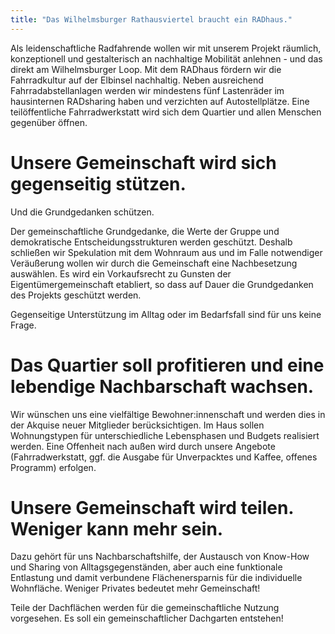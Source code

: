 ```yaml
---
title: "Das Wilhelmsburger Rathausviertel braucht ein RADhaus."
---
```


Als leidenschaftliche Radfahrende wollen wir mit unserem Projekt räumlich, konzeptionell und
gestalterisch an nachhaltige Mobilität anlehnen - und das direkt am Wilhelmsburger Loop.
Mit dem RADhaus fördern wir die Fahrradkultur auf der Elbinsel nachhaltig. Neben ausreichend
Fahrradabstellanlagen werden wir mindestens fünf Lastenräder im hausinternen RADsharing haben
und verzichten auf Autostellplätze. Eine teilöffentliche Fahrradwerkstatt wird sich dem Quartier
und allen Menschen gegenüber öffnen.

# Unsere Gemeinschaft wird sich gegenseitig stützen.

Und die Grundgedanken schützen.

Der gemeinschaftliche Grundgedanke, die Werte der Gruppe und demokratische
Entscheidungsstrukturen werden geschützt. Deshalb schließen wir Spekulation mit dem Wohnraum
aus und im Falle notwendiger Veräußerung wollen wir durch die Gemeinschaft eine Nachbesetzung
auswählen. Es wird ein Vorkaufsrecht zu Gunsten der Eigentümergemeinschaft etabliert, so dass auf
Dauer die Grundgedanken des Projekts geschützt werden.

Gegenseitige Unterstützung im Alltag oder im Bedarfsfall sind für uns keine Frage.

# Das Quartier soll profitieren und eine lebendige Nachbarschaft wachsen.

Wir wünschen uns eine vielfältige Bewohner:innenschaft und werden dies in der Akquise neuer
Mitglieder berücksichtigen. Im Haus sollen Wohnungstypen für unterschiedliche Lebensphasen und
Budgets realisiert werden. Eine Offenheit nach außen wird durch unsere Angebote
(Fahrradwerkstatt, ggf. die Ausgabe für Unverpacktes und Kaffee, offenes Programm) erfolgen.

# Unsere Gemeinschaft wird teilen. Weniger kann mehr sein.

Dazu gehört für uns Nachbarschaftshilfe, der Austausch von Know-How und Sharing von
Alltagsgegenständen, aber auch eine funktionale Entlastung und damit verbundene Flächenersparnis
für die individuelle Wohnfläche. Weniger Privates bedeutet mehr Gemeinschaft!

Teile der Dachflächen werden für die gemeinschaftliche Nutzung vorgesehen. Es soll ein
gemeinschaftlicher Dachgarten entstehen!
